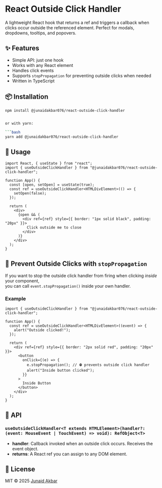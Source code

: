 # React Outside Click Handler

A lightweight React hook that returns a ref and triggers a callback when clicks occur outside the referenced element. Perfect for modals, dropdowns, tooltips, and popovers.

## ✨ Features
- Simple API: just one hook
- Works with any React element
- Handles click events
- Supports `stopPropagation` for preventing outside clicks when needed
- Written in TypeScript

## 📦 Installation

```bash
npm install @junaidakbar076/react-outside-click-handler


or with yarn:

```bash
yarn add @junaidakbar076/react-outside-click-handler
```

## 🚀 Usage

```tsx
import React, { useState } from "react";
import { useOutsideClickHandler } from "@junaidakbar076/react-outside-click-handler";

function App() {
  const [open, setOpen] = useState(true);
  const ref = useOutsideClickHandler<HTMLDivElement>(() => {
    setOpen(false);
  });

  return (
    <div>
      {open && (
        <div ref={ref} style={{ border: "1px solid black", padding: "20px" }}>
          Click outside me to close
        </div>
      )}
    </div>
  );
}
```

## 🛑 Prevent Outside Clicks with `stopPropagation`

If you want to stop the outside click handler from firing when clicking *inside* your component,  
you can call `event.stopPropagation()` inside your own handler.

### Example

```tsx
import { useOutsideClickHandler } from "@junaidakbar076/react-outside-click-handler";

function App() {
  const ref = useOutsideClickHandler<HTMLDivElement>((event) => {
    alert("Outside clicked!");
  });

  return (
    <div ref={ref} style={{ border: "2px solid red", padding: "20px" }}>
      <button
        onClick={(e) => {
          e.stopPropagation(); // ⛔ prevents outside click handler
          alert("Inside button clicked");
        }}
      >
        Inside Button
      </button>
    </div>
  );
}
```

## 📖 API

### `useOutsideClickHandler<T extends HTMLElement>(handler?: (event: MouseEvent | TouchEvent) => void): RefObject<T>`

- **handler**: Callback invoked when an outside click occurs. Receives the event object.
- **returns**: A React ref you can assign to any DOM element.

## 📄 License

MIT © 2025 [Junaid Akbar](mailto:junaidakbar076@gmail.com)

